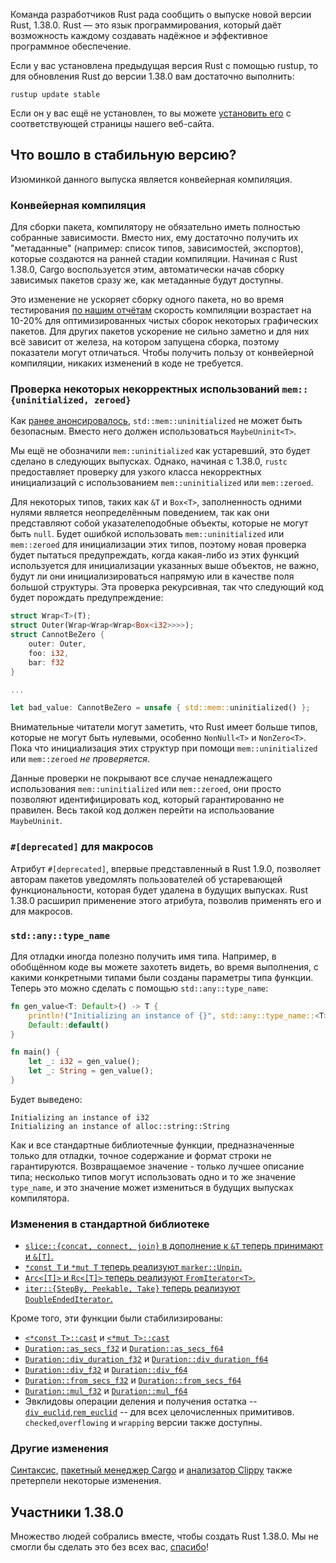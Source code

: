 Команда разработчиков Rust рада сообщить о выпуске новой версии 
Rust, 1.38.0. Rust — это язык программирования, который даёт 
возможность каждому создавать надёжное и эффективное 
программное обеспечение.

Если у вас установлена предыдущая версия Rust с помощью rustup, 
то для обновления Rust до версии 1.38.0 вам достаточно выполнить:

```console
rustup update stable
```

Если он у вас ещё не установлен, то вы можете [установить его](https://www.rust-lang.org/install.html) с соответствующей страницы нашего веб-сайта.

## Что вошло в стабильную версию?

Изюминкой данного выпуска является конвейерная компиляция.

### Конвейерная компиляция

Для сборки пакета, компилятору не обязательно иметь полностью 
собранные зависимости. Вместо них, ему достаточно получить их 
"метаданные" (например: список типов, зависимостей, экспортов), которые создаются на ранней стадии компиляции. Начиная с Rust 1.38.0, Cargo воспользуется этим, автоматически начав сборку зависимых пакетов сразу же, как метаданные будут доступны.

Это изменение не ускоряет сборку одного пакета, но во время 
тестирования [по нашим отчётам](https://internals.rust-lang.org/t/evaluating-pipelined-rustc-compilation/10199) скорость компиляции 
возрастает на 10-20% для оптимизированных чистых сборок 
некоторых графических пакетов. Для других пакетов ускорение не 
сильно заметно и для них всё зависит от железа, на котором 
запущена сборка, поэтому показатели могут отличаться. Чтобы 
получить пользу от конвейерной компиляции, никаких изменений в 
коде не требуется.

### Проверка некоторых некорректных использований `mem::{uninitialized, zeroed}`

Как [ранее анонсировалось](https://blog.rust-lang.org/2019/07/04/Rust-1.36.0.html#maybeuninitt%3E-instead-of-mem::uninitialized), `std::mem::uninitialized` не может быть безопасным. 
Вместо него должен использоваться `MaybeUninit<T>`.

Мы ещё не обозначили `mem::uninitialized` как 
устаревший, это будет сделано в следующих выпусках. Однако, 
начиная с 1.38.0, `rustc` предоставляет проверку для 
узкого класса некорректных инициализаций с использованием 
`mem::uninitialized` или `mem::zeroed`.

Для некоторых типов, таких как `&T` и `Box<T>`, 
заполненность одними нулями является неопределённым 
поведением, так как они представляют собой указателеподобные 
объекты, которые не могут быть `null`. Будет ошибкой 
использовать `mem::uninitialized` или 
`mem::zeroed` для инициализации этих типов, 
поэтому новая проверка будет пытаться предупреждать, когда 
какая-либо из этих функций используется для инициализации 
указанных выше объектов, не важно, будут ли они 
инициализироваться напрямую или в качестве поля большой 
структуры. Эта проверка рекурсивная, так что следующий код 
будет порождать предупреждение:

```rust
struct Wrap<T>(T);
struct Outer(Wrap<Wrap<Wrap<Box<i32>>>>);
struct CannotBeZero {
    outer: Outer,
    foo: i32,
    bar: f32
}

...

let bad_value: CannotBeZero = unsafe { std::mem::uninitialized() };
```

Внимательные читатели могут заметить, что Rust имеет больше 
типов, которые не могут быть нулевыми, особенно 
`NonNull<T>` и `NonZero<T>`. Пока что 
инициализация этих структур при помощи 
`mem::uninitialized` или `mem::zeroed` 
*не проверяется*.

Данные проверки не покрывают все случае ненадлежащего 
использования `mem::uninitialized` или 
`mem::zeroed`, они просто позволяют 
идентифицировать код, который гарантированно не правилен. Весь 
такой код должен перейти на использование 
`MaybeUninit`.

### `#[deprecated]` для макросов

Атрибут `#[deprecated]`, впервые представленный в 
Rust 1.9.0, позволяет авторам пакетов уведомлять пользователей об 
устаревающей функциональности, которая будет удалена в 
будущих выпусках. Rust 1.38.0 расширил применение этого 
атрибута, позволив применять его и для макросов.

### `std::any::type_name`

Для отладки иногда полезно получить имя типа. Например, в обобщённом коде вы можете захотеть видеть, во время выполнения, с какими конкретными типами были созданы параметры типа функции. Теперь это можно сделать с помощью `std::any::type_name`:

```rust
fn gen_value<T: Default>() -> T {
    println!("Initializing an instance of {}", std::any::type_name::<T>());
    Default::default()
}

fn main() {
    let _: i32 = gen_value();
    let _: String = gen_value();
}
```

Будет выведено:

```text
Initializing an instance of i32
Initializing an instance of alloc::string::String
```

Как и все стандартные библиотечные функции, предназначенные только для отладки, точное содержание и формат строки не гарантируются. Возвращаемое значение - только лучшее описание типа; несколько типов могут использовать одно и то же значение `type_name`, и это значение может измениться в будущих выпусках компилятора.

### Изменения в стандартной библиотеке

- [`slice::{concat, connect, join}` в дополнение к `&T` теперь принимают и `&[T]`.](https://github.com/rust-lang/rust/pull/62528/)
- [`*const T` и `*mut T` теперь реализуют `marker::Unpin`.](https://github.com/rust-lang/rust/pull/62583/)
- [`Arc<[T]>` и `Rc<[T]>` теперь реализуют `FromIterator<T>`.](https://github.com/rust-lang/rust/pull/61953/)
- [`iter::{StepBy, Peekable, Take}` теперь реализуют `DoubleEndedIterator`.](https://github.com/rust-lang/rust/pull/61457/)

Кроме того, эти функции были стабилизированы:

- [`<*const T>::cast`](https://doc.rust-lang.org/std/primitive.pointer.html#method.cast) и [`<*mut T>::cast`](https://doc.rust-lang.org/std/primitive.pointer.html#method.cast-1)
- [`Duration::as_secs_f32`](https://doc.rust-lang.org/std/time/struct.Duration.html#method.as_secs_f32) и [`Duration::as_secs_f64`](https://doc.rust-lang.org/std/time/struct.Duration.html#method.as_secs_f64)
- [`Duration::div_duration_f32`](https://doc.rust-lang.org/std/time/struct.Duration.html#method.div_duration_f32) и [`Duration::div_duration_f64`](https://doc.rust-lang.org/std/time/struct.Duration.html#method.div_duration_f64)
- [`Duration::div_f32`](https://doc.rust-lang.org/std/time/struct.Duration.html#method.div_f32) и [`Duration::div_f64`](https://doc.rust-lang.org/std/time/struct.Duration.html#method.div_f64)
- [`Duration::from_secs_f32`](https://doc.rust-lang.org/std/time/struct.Duration.html#method.from_secs_f32) и [`Duration::from_secs_f64`](https://doc.rust-lang.org/std/time/struct.Duration.html#method.from_secs_f64)
- [`Duration::mul_f32`](https://doc.rust-lang.org/std/time/struct.Duration.html#method.mul_f32) и [`Duration::mul_f64`](https://doc.rust-lang.org/std/time/struct.Duration.html#method.mul_f64)
- Эвклидовы операции деления и получения остатка -- [`div_euclid`](https://doc.rust-lang.org/std/primitive.i32.html#method.div_euclid),[`rem_euclid`](https://doc.rust-lang.org/std/primitive.i32.html#method.rem_euclid) -- для всех целочисленных примитивов. `checked`,`overflowing` и `wrapping` версии также доступны.

### Другие изменения

[Синтаксис](https://github.com/rust-lang/rust/blob/master/RELEASES.md#version-1380-2019-09-26), [пакетный менеджер Cargo](https://github.com/rust-lang/cargo/blob/master/CHANGELOG.md#cargo-138-2019-09-26) и [анализатор Clippy](https://github.com/rust-lang/rust-clippy/blob/master/CHANGELOG.md#rust-138) также претерпели некоторые изменения.

## Участники 1.38.0

Множество людей собрались вместе, чтобы создать Rust 1.38.0. Мы не смогли бы сделать это без всех вас, [спасибо](https://thanks.rust-lang.org/rust/1.38.0/)!
